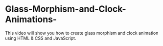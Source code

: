 # Glass-Morphism-and-Clock-Animations-
This video will show you how to create glass morphism and clock animation using HTML &amp; CSS and JavaScript.
